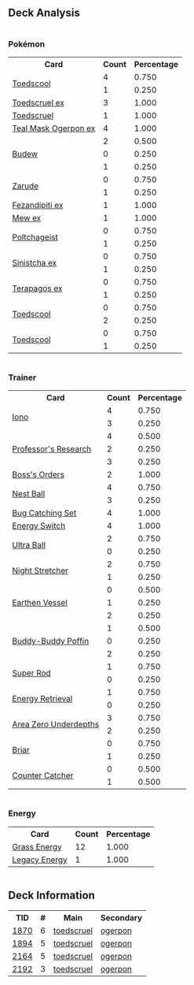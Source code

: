 
## Deck Analysis

<div style="display: flex; flex-wrap: wrap;">
<div style="flex: 1; margin-right: 10px;">
<h3>Pokémon</h3><table><tr><th>Card</th><th>Count</th><th>Percentage</th></tr><tr><td rowspan='2'><a href='https://limitlesstcg.com/cards/PAR/16'>Toedscool</a></td><td>4</td><td>0.750</td></tr><tr><td>1</td><td>0.250</td></tr><tr><td rowspan='1'><a href='https://limitlesstcg.com/cards/OBF/22'>Toedscruel ex</a></td><td>3</td><td>1.000</td></tr><tr><td rowspan='1'><a href='https://limitlesstcg.com/cards/PAR/17'>Toedscruel</a></td><td>1</td><td>1.000</td></tr><tr><td rowspan='1'><a href='https://limitlesstcg.com/cards/TWM/25'>Teal Mask Ogerpon ex</a></td><td>4</td><td>1.000</td></tr><tr><td rowspan='3'><a href='https://limitlesstcg.com/cards/PRE/4'>Budew</a></td><td>2</td><td>0.500</td></tr><tr><td>0</td><td>0.250</td></tr><tr><td>1</td><td>0.250</td></tr><tr><td rowspan='2'><a href='https://limitlesstcg.com/cards/SSP/11'>Zarude</a></td><td>0</td><td>0.750</td></tr><tr><td>1</td><td>0.250</td></tr><tr><td rowspan='1'><a href='https://limitlesstcg.com/cards/SFA/38'>Fezandipiti ex</a></td><td>1</td><td>1.000</td></tr><tr><td rowspan='1'><a href='https://limitlesstcg.com/cards/MEW/151'>Mew ex</a></td><td>1</td><td>1.000</td></tr><tr><td rowspan='2'><a href='https://limitlesstcg.com/cards/TWM/20'>Poltchageist</a></td><td>0</td><td>0.750</td></tr><tr><td>1</td><td>0.250</td></tr><tr><td rowspan='2'><a href='https://limitlesstcg.com/cards/TWM/23'>Sinistcha ex</a></td><td>0</td><td>0.750</td></tr><tr><td>1</td><td>0.250</td></tr><tr><td rowspan='2'><a href='https://limitlesstcg.com/cards/SCR/128'>Terapagos ex</a></td><td>0</td><td>0.750</td></tr><tr><td>1</td><td>0.250</td></tr><tr><td rowspan='2'><a href='https://limitlesstcg.com/cards/SVI/24'>Toedscool</a></td><td>0</td><td>0.750</td></tr><tr><td>2</td><td>0.250</td></tr><tr><td rowspan='2'><a href='https://limitlesstcg.com/cards/PAR/15'>Toedscool</a></td><td>0</td><td>0.750</td></tr><tr><td>1</td><td>0.250</td></tr></table>
</div><div style='flex: 1; margin-right: 10px;'><h3>Trainer</h3><table><tr><th>Card</th><th>Count</th><th>Percentage</th></tr><tr><td rowspan='2'><a href='https://limitlesstcg.com/cards/PAL/185'>Iono</a></td><td>4</td><td>0.750</td></tr><tr><td>3</td><td>0.250</td></tr><tr><td rowspan='3'><a href='https://limitlesstcg.com/cards/SVI/189'>Professor's Research</a></td><td>4</td><td>0.500</td></tr><tr><td>2</td><td>0.250</td></tr><tr><td>3</td><td>0.250</td></tr><tr><td rowspan='1'><a href='https://limitlesstcg.com/cards/PAL/172'>Boss's Orders</a></td><td>2</td><td>1.000</td></tr><tr><td rowspan='2'><a href='https://limitlesstcg.com/cards/SVI/181'>Nest Ball</a></td><td>4</td><td>0.750</td></tr><tr><td>3</td><td>0.250</td></tr><tr><td rowspan='1'><a href='https://limitlesstcg.com/cards/TWM/143'>Bug Catching Set</a></td><td>4</td><td>1.000</td></tr><tr><td rowspan='1'><a href='https://limitlesstcg.com/cards/SVI/173'>Energy Switch</a></td><td>4</td><td>1.000</td></tr><tr><td rowspan='2'><a href='https://limitlesstcg.com/cards/SVI/196'>Ultra Ball</a></td><td>2</td><td>0.750</td></tr><tr><td>0</td><td>0.250</td></tr><tr><td rowspan='2'><a href='https://limitlesstcg.com/cards/SFA/61'>Night Stretcher</a></td><td>2</td><td>0.750</td></tr><tr><td>1</td><td>0.250</td></tr><tr><td rowspan='3'><a href='https://limitlesstcg.com/cards/PAR/163'>Earthen Vessel</a></td><td>0</td><td>0.500</td></tr><tr><td>1</td><td>0.250</td></tr><tr><td>2</td><td>0.250</td></tr><tr><td rowspan='3'><a href='https://limitlesstcg.com/cards/TEF/144'>Buddy-Buddy Poffin</a></td><td>1</td><td>0.500</td></tr><tr><td>0</td><td>0.250</td></tr><tr><td>2</td><td>0.250</td></tr><tr><td rowspan='2'><a href='https://limitlesstcg.com/cards/PAL/188'>Super Rod</a></td><td>1</td><td>0.750</td></tr><tr><td>0</td><td>0.250</td></tr><tr><td rowspan='2'><a href='https://limitlesstcg.com/cards/SVI/171'>Energy Retrieval</a></td><td>1</td><td>0.750</td></tr><tr><td>0</td><td>0.250</td></tr><tr><td rowspan='2'><a href='https://limitlesstcg.com/cards/SCR/131'>Area Zero Underdepths</a></td><td>3</td><td>0.750</td></tr><tr><td>2</td><td>0.250</td></tr><tr><td rowspan='2'><a href='https://limitlesstcg.com/cards/SCR/132'>Briar</a></td><td>0</td><td>0.750</td></tr><tr><td>1</td><td>0.250</td></tr><tr><td rowspan='2'><a href='https://limitlesstcg.com/cards/PAR/160'>Counter Catcher</a></td><td>0</td><td>0.500</td></tr><tr><td>1</td><td>0.500</td></tr></table>
</div><div style='flex: 1; margin-right: 10px;'><h3>Energy</h3><table><tr><th>Card</th><th>Count</th><th>Percentage</th></tr><tr><td rowspan='1'><a href='https://limitlesstcg.com/cards/SVE/9'>Grass Energy</a></td><td>12</td><td>1.000</td></tr><tr><td rowspan='1'><a href='https://limitlesstcg.com/cards/TWM/167'>Legacy Energy</a></td><td>1</td><td>1.000</td></tr></table>
</div></div>

## Deck Information

<table>
<tr><th>TID</th><th>#</th><th>Main</th><th>Secondary</th></tr>
<tr><td><a href='https://limitlesstcg.com/tournaments/jp/1870'>1870</a></td><td>6</td><td><a href='https://limitlesstcg.com/decks/list/jp/27806'>toedscruel</a></td><td><a href='https://limitlesstcg.com/decks/list/jp/27806'>ogerpon</a></td></tr><tr><td><a href='https://limitlesstcg.com/tournaments/jp/1894'>1894</a></td><td>5</td><td><a href='https://limitlesstcg.com/decks/list/jp/28141'>toedscruel</a></td><td><a href='https://limitlesstcg.com/decks/list/jp/28141'>ogerpon</a></td></tr><tr><td><a href='https://limitlesstcg.com/tournaments/jp/2164'>2164</a></td><td>5</td><td><a href='https://limitlesstcg.com/decks/list/jp/32396'>toedscruel</a></td><td><a href='https://limitlesstcg.com/decks/list/jp/32396'>ogerpon</a></td></tr><tr><td><a href='https://limitlesstcg.com/tournaments/jp/2192'>2192</a></td><td>3</td><td><a href='https://limitlesstcg.com/decks/list/jp/32813'>toedscruel</a></td><td><a href='https://limitlesstcg.com/decks/list/jp/32813'>ogerpon</a></td></tr></table>